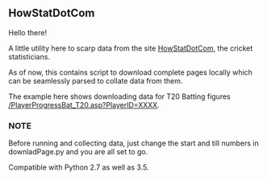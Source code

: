 ## HowStatDotCom


Hello there!

A little utility here to scarp data from the site [HowStatDotCom](http://www.howstat.com/cricket/home.asp), the cricket statisticians.

As of now, this contains script to download complete pages locally which can be seamlessly parsed to collate data from them. 

The example here shows downloading data for T20 Batting figures [/PlayerProgressBat_T20.asp?PlayerID=XXXX](http://www.howstat.com/cricket/Statistics/Players/PlayerProgressBat_T20.asp?PlayerID=3600).

### NOTE

Before running and collecting data, just change the start and till numbers in downladPage.py and you are all set to go.

Compatible with Python 2.7 as well as 3.5. 